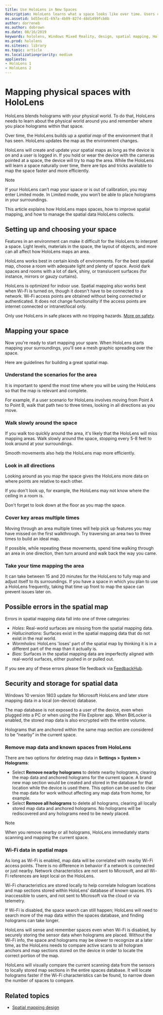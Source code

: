 ```yaml
---
title: Use HoloLens in New Spaces
description: HoloLens learns what a space looks like over time. Users can facilitate this process by moving the HoloLens in certain ways through the space.
ms.assetid: bd55ecd1-697a-4b09-8274-48d1499fcb0b
author: dorreneb
ms.author: dobrown
ms.date: 08/16/2019
keywords: hololens, Windows Mixed Reality, design, spatial mapping, HoloLens, surface reconstruction, mesh, head tracking, mapping
ms.prod: hololens
ms.sitesec: library
ms.topic: article
ms.localizationpriority: medium
appliesto:
- HoloLens 1
- HoloLens 2
---
```


# Mapping physical spaces with HoloLens

HoloLens blends holograms with your physical world.  To do that, HoloLens needs to learn about the physical world around you and remember where you place holograms within that space.

Over time, the HoloLens builds up a *spatial map* of the environment that it has seen.  HoloLens updates the map as the environment changes.

HoloLens will create and update your spatial maps as long as the device is on and a user is logged in. If you hold or wear the device with the cameras pointed at a space, the device will try to map the area. While the HoloLens will learn a space naturally over time, there are tips and tricks available to map the space faster and more efficiently.  

> [!NOTE]
> If your HoloLens can’t map your space or is out of calibration, you may enter Limited mode. In Limited mode, you won’t be able to place holograms in your surroundings.

This article explains how HoloLens maps spaces, how to improve spatial mapping, and how to manage the spatial data HoloLens collects.

## Setting up and choosing your space

Features in an environment can make it difficult for the HoloLens to interpret a space. Light levels, materials in the space, the layout of objects, and more can all affect how HoloLens maps an area.

HoloLens works best in certain kinds of environments.  For the best spatial map, choose a room with adequate light and plenty of space. Avoid dark spaces and rooms with a lot of dark, shiny, or translucent surfaces (for instance, mirrors or gauzy curtains).

HoloLens is optimized for indoor use. Spatial mapping also works best when Wi-Fi is turned on, though it doesn't have to be connected to a network.  Wi-Fi access points are obtained without being connected or authenticated. It does not change functionality if the access points are internet connected or intranet/local only.

Only use HoloLens in safe places with no tripping hazards. [More on safety](https://support.microsoft.com/help/4023454/safety-information).

## Mapping your space

Now you're ready to start mapping your spare.  When HoloLens starts mapping your surroundings, you'll see a mesh graphic spreading over the space.

Here are guidelines for building a great spatial map.

### Understand the scenarios for the area

It is important to spend the most time where you will be using the HoloLens so that the map is relevant and complete.  

For example, if a user scenario for HoloLens involves moving from Point A to Point B, walk that path two to three times, looking in all directions as you move.  

### Walk slowly around the space

If you walk too quickly around the area, it's likely that the HoloLens will miss mapping areas. Walk slowly around the space, stopping every 5-8 feet to look around at your surroundings.  

Smooth movements also help the HoloLens map more efficiently.

### Look in all directions

Looking around as you map the space gives the HoloLens more data on where points are relative to each other.  

If you don't look up, for example, the HoloLens may not know where the ceiling in a room is.  

Don't forget to look down at the floor as you map the space.

### Cover key areas multiple times

Moving through an area multiple times will help pick up features you may have missed on the first walkthrough. Try traversing an area two to three times to build an ideal map.

If possible, while repeating these movements, spend time walking through an area in one direction, then turn around and walk back the way you came.

### Take your time mapping the area

It can take between 15 and 20 minutes for the HoloLens to fully map and adjust itself to its surroundings. If you have a space in which you plan to use a HoloLens frequently, taking that time up front to map the space can prevent issues later on.  

## Possible errors in the spatial map

Errors in spatial mapping data fall into one of three categories:

- *Holes*: Real-world surfaces are missing from the spatial mapping data.
- *Hallucinations*: Surfaces exist in the spatial mapping data that do not exist in the real world.
- *Wormholes*: HoloLens 'loses' part of the spatial map by thinking it is in a different part of the map than it actually is.
- *Bias*: Surfaces in the spatial mapping data are imperfectly aligned with real-world surfaces, either pushed in or pulled out.

If you see any of these errors please file feedback via [FeedbackHub](hololens-feedback.md).

## Security and storage for spatial data

Windows 10 version 1803 update for Microsoft HoloLens and later store mapping data in a local (on-device) database.

The map database is not exposed to a user of the device, even when plugged into a PC or when using the File Explorer app. When BitLocker is enabled, the stored map data is also encrypted with the entire volume.

Holograms that are anchored within the same map section are considered to be “nearby” in the current space.

### Remove map data and known spaces from HoloLens

There are two options for deleting map data in **Settings > System > Holograms**:

- Select **Remove nearby holograms** to delete nearby holograms, clearing the map data and anchored holograms for the current space. A brand new map section would be created and stored in the database for that location while the device is used there. This option can be used to clear the map data for work without affecting any map data from home, for example.
- Select **Remove all holograms** to delete all holograms, clearing all locally stored map data and anchored holograms. No holograms will be rediscovered and any holograms need to be newly placed.

> [!NOTE]
> When you remove nearby or all holograms, HoloLens immediately starts scanning and mapping the current space.

### Wi-Fi data in spatial maps

As long as Wi-Fi is enabled, map data will be correlated with nearby Wi-Fi access points. There is no difference in behavior if a network is connected or just nearby. Network characteristics are not sent to Microsoft, and all Wi-Fi references are kept local on the HoloLens.

Wi-Fi characteristics are stored locally to help correlate hologram locations and map sections stored within HoloLens’ database of known spaces. It’s inaccessible to users, and not sent to Microsoft via the cloud or via telemetry.

If Wi-Fi is disabled, the space search can still happen; HoloLens will need to search more of the map data within the spaces database, and finding holograms can take longer.

HoloLens will sense and remember spaces even when Wi-Fi is disabled, by securely storing the sensor data when holograms are placed. Without the Wi-Fi info, the space and holograms may be slower to recognize at a later time, as the HoloLens needs to compare active scans to all hologram anchors and map sections stored on the device in order to locate the correct portion of the map.

HoloLens will visually compare the current scanning data from the sensors to locally stored map sections in the entire spaces database.  It will locate holograms faster if the Wi-Fi characteristics can be found, to narrow down the number of spaces to compare.

## Related topics

- [Spatial mapping design](https://docs.microsoft.com/windows/mixed-reality/spatial-mapping-design)
